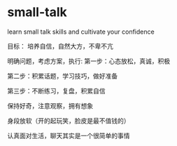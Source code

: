 # small-talk
learn small talk skills and cultivate your confidence


目标：
培养自信，自然大方，不卑不亢


明确问题，考虑方案，执行:
第一步：心态放松，真诚，积极

第二步：积累话题，学习技巧，做好准备

第三步：不断练习，复盘，积累自信



保持好奇，注意观察，拥有想象

身段放软（开的起玩笑，脸皮是最不值钱的）

认真面对生活，聊天其实是一个很简单的事情

